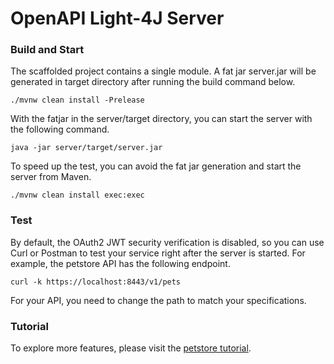 
# OpenAPI Light-4J Server


### Build and Start

The scaffolded project contains a single module. A fat jar server.jar will be generated in target directory after running the build command below.

```
./mvnw clean install -Prelease
```

With the fatjar in the server/target directory, you can start the server with the following command.

```
java -jar server/target/server.jar
```

To speed up the test, you can avoid the fat jar generation and start the server from Maven.

```
./mvnw clean install exec:exec
```




### Test

By default, the OAuth2 JWT security verification is disabled, so you can use Curl or Postman to test your service right after the server is started. For example, the petstore API has the following endpoint.

```
curl -k https://localhost:8443/v1/pets
```

For your API, you need to change the path to match your specifications.

### Tutorial

To explore more features, please visit the [petstore tutorial](https://doc.networknt.com/tutorial/rest/openapi/petstore/).
